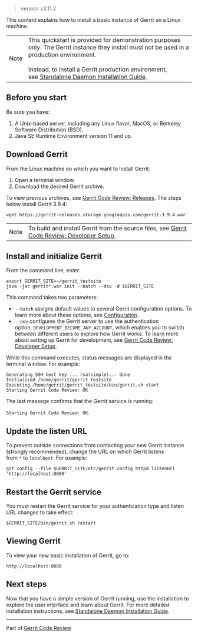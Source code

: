 >  version v3.11.2

This content explains how to install a basic instance of Gerrit on a Linux machine.

|   |   |
|---|---|
|Note|This quickstart is provided for demonstration purposes only. The Gerrit instance they install must not be used in a production environment.<br><br>Instead, to install a Gerrit production environment, see [Standalone Daemon Installation Guide](https://gerrit-documentation.storage.googleapis.com/Documentation/3.11.2/install.html).|

## Before you start
Be sure you have:

1. A Unix-based server, including any Linux flavor, MacOS, or Berkeley Software Distribution (BSD).
2. Java SE Runtime Environment version 11 and up.

## Download Gerrit
From the Linux machine on which you want to install Gerrit:

1. Open a terminal window.
2. Download the desired Gerrit archive.

To view previous archives, see [Gerrit Code Review: Releases](https://gerrit-releases.storage.googleapis.com/index.html). The steps below install Gerrit 3.9.4:

```
wget https://gerrit-releases.storage.googleapis.com/gerrit-3.9.4.war
```

|   |   |
|---|---|
|Note|To build and install Gerrit from the source files, see [Gerrit Code Review: Developer Setup](https://gerrit-documentation.storage.googleapis.com/Documentation/3.11.2/dev-readme.html).|

## Install and initialize Gerrit
From the command line, enter:

```
export GERRIT_SITE=~/gerrit_testsite
java -jar gerrit*.war init --batch --dev -d $GERRIT_SITE
```

This command takes two parameters:

- `--batch` assigns default values to several Gerrit configuration options. To learn more about these options, see [Configuration](https://gerrit-documentation.storage.googleapis.com/Documentation/3.11.2/config-gerrit.html).
- `--dev` configures the Gerrit server to use the authentication option, `DEVELOPMENT_BECOME_ANY_ACCOUNT`, which enables you to switch between different users to explore how Gerrit works. To learn more about setting up Gerrit for development, see [Gerrit Code Review: Developer Setup](https://gerrit-documentation.storage.googleapis.com/Documentation/3.11.2/dev-readme.html).

While this command executes, status messages are displayed in the terminal window. For example:

```
Generating SSH host key ... rsa(simple)... done
Initialized /home/gerrit/gerrit_testsite
Executing /home/gerrit/gerrit_testsite/bin/gerrit.sh start
Starting Gerrit Code Review: OK
```

The last message confirms that the Gerrit service is running:

`Starting Gerrit Code Review: OK`.

## Update the listen URL
To prevent outside connections from contacting your new Gerrit instance (strongly recommended), change the URL on which Gerrit listens from `*` to `localhost`. For example:

```
git config --file $GERRIT_SITE/etc/gerrit.config httpd.listenUrl 'http://localhost:8080'
```

## Restart the Gerrit service
You must restart the Gerrit service for your authentication type and listen URL changes to take effect:

```
$GERRIT_SITE/bin/gerrit.sh restart
```

## Viewing Gerrit
To view your new basic installation of Gerrit, go to:

```
http://localhost:8080
```

## Next steps
Now that you have a simple version of Gerrit running, use the installation to explore the user interface and learn about Gerrit. For more detailed installation instructions, see [Standalone Daemon Installation Guide](https://gerrit-documentation.storage.googleapis.com/Documentation/3.11.2/install.html).

---

Part of [Gerrit Code Review](https://gerrit-documentation.storage.googleapis.com/Documentation/3.11.2/index.html)